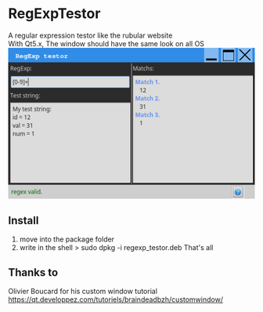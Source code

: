 # RegExpTestor
A regular expression testor like the rubular website  
With Qt5.x, The window should have the same look on all OS  
![Screenshot](rexptest.jpg)

## Install
1. move into the package folder
2. write in the shell > sudo dpkg -i regexp_testor.deb
That's all

## Thanks to
Olivier Boucard for his custom window tutorial
https://qt.developpez.com/tutoriels/braindeadbzh/customwindow/
